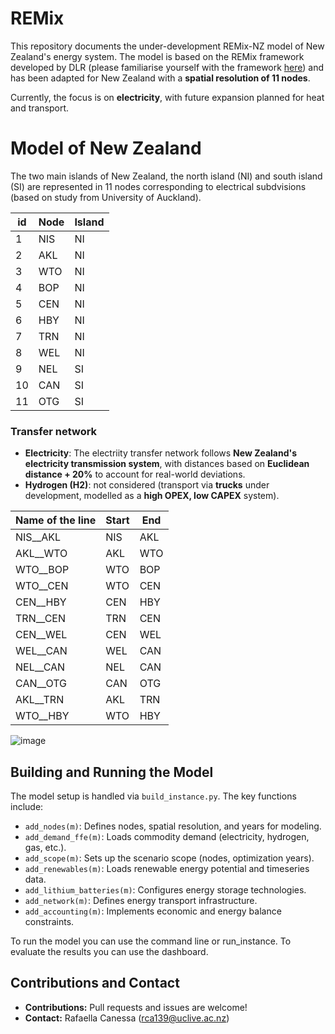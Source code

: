 # REMix

This repository documents the under-development REMix-NZ model of New Zealand's energy system. The model is based on the REMix framework developed by DLR (please familiarise yourself with the framework [here](https://dlr-ve.gitlab.io/esy/remix/framework/dev/about/introduction.html#about-introduction)) and has been adapted for New Zealand with a **spatial resolution of 11 nodes**.

Currently, the focus is on **electricity**, with future expansion planned for heat and transport.


# Model of New Zealand 
The two main islands of New Zealand, the north island (NI) and south island (SI) are represented in 11 nodes corresponding to electrical subdvisions (based on study from 
University of Auckland).

| id | Node | Island |
| ------------- | ------------- |------------- |
| 1 |   NIS  | NI |
| 2 | AKL  | NI |
| 3 | WTO  |  NI |
| 4 | BOP  | NI |
| 5 | CEN  |  NI |
| 6 | HBY  | NI |
| 7 | TRN  | NI |
| 8 | WEL |  NI |
| 9 | NEL | SI |
| 10| CAN | SI |
| 11 | OTG |  SI |



### Transfer network
- **Electricity**: The electriity transfer network follows **New Zealand's electricity transmission system**, with distances based on **Euclidean distance + 20%** to account for real-world deviations.
- **Hydrogen (H2)**: not considered (transport via **trucks** under development, modelled as a **high OPEX, low CAPEX** system).

| Name of the line | Start | End |
| ------------- | ------------- | ------------- |
| NIS__AKL  | NIS  | AKL  | 
| AKL__WTO  | AKL  | WTO  |
| WTO__BOP  | WTO  | BOP  | 
| WTO__CEN  |  WTO  | CEN  |
| CEN__HBY  |  CEN  | HBY  |
| TRN__CEN  | TRN  | CEN  | 
| CEN__WEL  |  CEN | WEL  | 
| WEL__CAN  | WEL  | CAN  |
| NEL__CAN  | NEL | CAN  |
| CAN__OTG  |  CAN  |  OTG  | 
| AKL__TRN  | AKL | TRN  | 
| WTO__HBY  | WTO  |  HBY  | 

![image](https://github.com/rafaella-git/energy-nz/assets/135769724/3eab3ebb-4d42-4593-804b-628b7811b7e2)

## Building and Running the Model

The model setup is handled via `build_instance.py`. The key functions include:
- `add_nodes(m)`: Defines nodes, spatial resolution, and years for modeling.
- `add_demand_ffe(m)`: Loads commodity demand (electricity, hydrogen, gas, etc.).
- `add_scope(m)`: Sets up the scenario scope (nodes, optimization years).
- `add_renewables(m)`: Loads renewable energy potential and timeseries data.
- `add_lithium_batteries(m)`: Configures energy storage technologies.
- `add_network(m)`: Defines energy transport infrastructure.
- `add_accounting(m)`: Implements economic and energy balance constraints.

To run the model you can use the command line or run_instance.
To evaluate the results you can use the dashboard.

## Contributions and Contact

- **Contributions:** Pull requests and issues are welcome!
- **Contact:** Rafaella Canessa (rca139@uclive.ac.nz)



